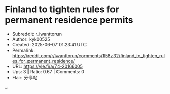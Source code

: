 # Finland to tighten rules for permanent residence permits

- Subreddit: r_iwanttorun
- Author: kyk00525
- Created: 2025-06-07 01:23:41 UTC
- Permalink: https://reddit.com/r/iwanttorun/comments/1l58z32/finland_to_tighten_rules_for_permanent_residence/
- URL: https://yle.fi/a/74-20166005
- Ups: 3 | Ratio: 0.67 | Comments: 0
- Flair: 分享帖


~

